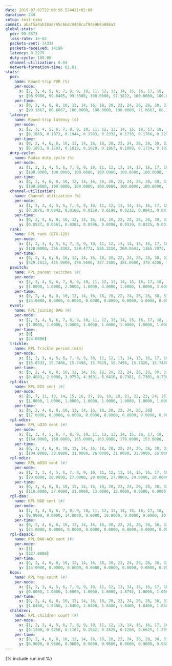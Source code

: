 ```yaml
---
date: 2019-07-02T22:00:56.524421+02:00
duration: 240
setup: test-csma
commit: abaf5a4ab18a6765c6bdc9408caf94e9b9a686a2
global-stats:
  pdr: 99.0373
  loss-rate: 1e-02
  packets-sent: 14334
  packets-received: 14196
  latency: 0.2279
  duty-cycle: 100.00
  channel-utilization: 0.04
  network-formation-time: 61.01
stats:
  pdr:
    name: Round-trip PDR (%)
    per-node:
      x: [2, 3, 4, 5, 6, 7, 8, 9, 10, 11, 12, 13, 14, 15, 16, 17, 18, 19, 20, 21, 22, 23, 24, 25]
      y: [96.9900, 99.8405, 99.3388, 100.0000, 97.3822, 100.0000, 100.0000, 99.8353, 99.3092, 99.6727, 99.2740, 99.6546, 99.8236, 99.6790, 99.4718, 99.6721, 95.7770, 99.3388, 99.8387, 99.6435, 99.6454, 96.8333, 97.6068, 98.0800]
    per-time:
      x: [0, 2, 4, 6, 8, 10, 12, 14, 16, 18, 20, 22, 24, 26, 28, 30, 32, 34, 36, 38, 40, 42, 44, 46, 48, 50, 52, 54, 56, 58, 60, 62, 64, 66, 68, 70, 72, 74, 76, 78, 80, 82, 84, 86, 88, 90, 92, 94, 96, 98, 100, 102, 104, 106, 108, 110, 112, 114, 116, 118, 120, 122, 124, 126, 128, 130, 132, 134, 136, 138, 140, 142, 144, 146, 148, 150, 152, 154, 156, 158, 160, 162, 164, 166, 168, 170, 172, 174, 176, 178, 180, 182, 184, 186, 188, 190, 192, 194, 196, 198, 200, 202, 204, 206, 208, 210, 212, 214, 216, 218, 220, 222, 224, 226, 228, 230, 232, 234, 236, 238]
      y: [99.1667, 86.6667, 100.0000, 100.0000, 100.0000, 71.6667, 88.3333, 88.3333, 100.0000, 95.8678, 95.0000, 95.8333, 93.2773, 83.3333, 94.2149, 100.0000, 95.8678, 99.1597, 99.1736, 100.0000, 100.0000, 100.0000, 100.0000, 100.0000, 100.0000, 100.0000, 100.0000, 100.0000, 100.0000, 100.0000, 100.0000, 100.0000, 100.0000, 100.0000, 100.0000, 100.0000, 100.0000, 100.0000, 100.0000, 100.0000, 100.0000, 100.0000, 100.0000, 100.0000, 100.0000, 100.0000, 100.0000, 100.0000, 100.0000, 100.0000, 100.0000, 100.0000, 100.0000, 100.0000, 100.0000, 100.0000, 100.0000, 100.0000, 100.0000, 100.0000, 100.0000, 100.0000, 100.0000, 100.0000, 100.0000, 100.0000, 100.0000, 100.0000, 100.0000, 100.0000, 100.0000, 100.0000, 100.0000, 100.0000, 100.0000, 100.0000, 100.0000, 100.0000, 100.0000, 100.0000, 100.0000, 100.0000, 100.0000, 100.0000, 100.0000, 100.0000, 100.0000, 100.0000, 100.0000, 100.0000, 100.0000, 100.0000, 100.0000, 100.0000, 100.0000, 100.0000, 100.0000, 100.0000, 100.0000, 100.0000, 100.0000, 100.0000, 100.0000, 100.0000, 100.0000, 100.0000, 100.0000, 100.0000, 100.0000, 100.0000, 100.0000, 100.0000, 100.0000, 100.0000, 100.0000, 100.0000, 100.0000, 100.0000, 99.1667, 100.0000]
  latency:
    name: Round-trip latency (s)
    per-node:
      x: [2, 3, 4, 5, 6, 7, 8, 9, 10, 11, 12, 13, 14, 15, 16, 17, 18, 19, 20, 21, 22, 23, 24, 25]
      y: [0.1869, 0.1872, 0.1944, 0.1783, 0.2332, 0.1730, 0.1766, 0.2290, 0.1978, 0.2274, 0.1870, 0.2185, 0.2358, 0.2361, 0.2695, 0.2416, 0.2432, 0.2591, 0.2590, 0.2609, 0.2571, 0.2816, 0.2764, 0.2733]
    per-time:
      x: [0, 2, 4, 6, 8, 10, 12, 14, 16, 18, 20, 22, 24, 26, 28, 30, 32, 34, 36, 38, 40, 42, 44, 46, 48, 50, 52, 54, 56, 58, 60, 62, 64, 66, 68, 70, 72, 74, 76, 78, 80, 82, 84, 86, 88, 90, 92, 94, 96, 98, 100, 102, 104, 106, 108, 110, 112, 114, 116, 118, 120, 122, 124, 126, 128, 130, 132, 134, 136, 138, 140, 142, 144, 146, 148, 150, 152, 154, 156, 158, 160, 162, 164, 166, 168, 170, 172, 174, 176, 178, 180, 182, 184, 186, 188, 190, 192, 194, 196, 198, 200, 202, 204, 206, 208, 210, 212, 214, 216, 218, 220, 222, 224, 226, 228, 230, 232, 234, 236, 238]
      y: [0.1863, 0.1793, 0.1819, 0.1820, 0.1867, 0.1868, 0.1734, 0.1828, 0.1900, 0.1848, 0.1862, 0.2062, 0.1908, 0.1821, 0.2158, 0.2161, 0.2030, 0.2192, 0.2194, 0.2096, 0.2020, 0.2111, 0.2041, 0.1921, 0.1964, 0.1921, 0.1854, 0.1775, 0.1956, 0.1881, 0.1824, 0.1918, 0.1747, 0.1845, 0.1745, 0.1951, 0.1789, 0.1860, 0.1828, 0.1847, 0.1874, 0.1922, 0.1824, 0.1824, 0.1813, 0.1892, 0.1920, 0.1919, 0.1904, 0.1930, 0.1918, 0.1990, 0.2043, 0.1928, 0.1935, 0.1869, 0.1908, 0.1909, 0.1728, 0.1965, 0.2001, 0.1879, 0.1769, 0.1941, 0.1825, 0.1956, 0.1951, 0.1901, 0.1990, 0.1885, 0.1829, 0.1820, 0.1773, 0.1821, 0.1860, 0.1740, 0.1881, 0.1837, 0.1745, 0.1784, 0.1850, 0.1745, 0.1796, 0.1859, 0.1866, 0.1869, 0.1852, 0.1921, 0.1903, 0.1884, 0.1904, 0.1820, 0.1778, 0.1846, 0.1795, 0.1884, 0.1817, 0.1792, 0.1827, 0.1829, 0.1898, 0.1769, 0.1921, 0.1884, 0.1967, 0.1834, 0.1935, 0.1940, 0.1891, 0.1788, 0.1853, 0.5570, 0.7860, 0.7960, 0.8238, 0.7894, 0.7758, 0.7670, 0.6892, 0.5990]
  duty-cycle:
    name: Radio duty cycle (%)
    per-node:
      x: [1, 2, 3, 4, 5, 6, 7, 8, 9, 10, 11, 12, 13, 14, 15, 16, 17, 18, 19, 20, 21, 22, 23, 24, 25]
      y: [100.0000, 100.0000, 100.0000, 100.0000, 100.0000, 100.0000, 100.0000, 100.0000, 100.0000, 100.0000, 100.0000, 100.0000, 100.0000, 100.0000, 100.0000, 100.0000, 100.0000, 100.0000, 100.0000, 100.0000, 100.0000, 100.0000, 100.0000, 100.0000, 100.0000]
    per-time:
      x: [0, 2, 4, 6, 8, 10, 12, 14, 16, 18, 20, 22, 24, 26, 28, 30, 32, 34, 36, 38, 40, 42, 44, 46, 48, 50, 52, 54, 56, 58, 60, 62, 64, 66, 68, 70, 72, 74, 76, 78, 80, 82, 84, 86, 88, 90, 92, 94, 96, 98, 100, 102, 104, 106, 108, 110, 112, 114, 116, 118, 120, 122, 124, 126, 128, 130, 132, 134, 136, 138, 140, 142, 144, 146, 148, 150, 152, 154, 156, 158, 160, 162, 164, 166, 168, 170, 172, 174, 176, 178, 180, 182, 184, 186, 188, 190, 192, 194, 196, 198, 200, 202, 204, 206, 208, 210, 212, 214, 216, 218, 220, 222, 224, 226, 228, 230, 232, 234, 236, 238]
      y: [100.0000, 100.0000, 100.0000, 100.0000, 100.0000, 100.0000, 100.0000, 100.0000, 100.0000, 100.0000, 100.0000, 100.0000, 100.0000, 100.0000, 100.0000, 100.0000, 100.0000, 100.0000, 100.0000, 100.0000, 100.0000, 100.0000, 100.0000, 100.0000, 100.0000, 100.0000, 100.0000, 100.0000, 100.0000, 100.0000, 100.0000, 100.0000, 100.0000, 100.0000, 100.0000, 100.0000, 100.0000, 100.0000, 100.0000, 100.0000, 100.0000, 100.0000, 100.0000, 100.0000, 100.0000, 100.0000, 100.0000, 100.0000, 100.0000, 100.0000, 100.0000, 100.0000, 100.0000, 100.0000, 100.0000, 100.0000, 100.0000, 100.0000, 100.0000, 100.0000, 100.0000, 100.0000, 100.0000, 100.0000, 100.0000, 100.0000, 100.0000, 100.0000, 100.0000, 100.0000, 100.0000, 100.0000, 100.0000, 100.0000, 100.0000, 100.0000, 100.0000, 100.0000, 100.0000, 100.0000, 100.0000, 100.0000, 100.0000, 100.0000, 100.0000, 100.0000, 100.0000, 100.0000, 100.0000, 100.0000, 100.0000, 100.0000, 100.0000, 100.0000, 100.0000, 100.0000, 100.0000, 100.0000, 100.0000, 100.0000, 100.0000, 100.0000, 100.0000, 100.0000, 100.0000, 100.0000, 100.0000, 100.0000, 100.0000, 100.0000, 100.0000, 100.0000, 100.0000, 100.0000, 100.0000, 100.0000, 100.0000, 100.0000, 100.0000, 100.0000]
  channel-utilization:
    name: Channel utilization (%)
    per-node:
      x: [1, 2, 3, 4, 5, 6, 7, 8, 9, 10, 11, 12, 13, 14, 15, 16, 17, 18, 19, 20, 21, 22, 23, 24, 25]
      y: [0.2078, 0.0842, 0.0168, 0.0158, 0.0190, 0.0212, 0.0943, 0.0434, 0.0142, 0.1198, 0.0154, 0.0188, 0.0296, 0.0266, 0.0643, 0.0143, 0.0240, 0.0891, 0.0144, 0.0145, 0.0137, 0.0142, 0.0157, 0.0155, 0.0159]
    per-time:
      x: [0, 2, 4, 6, 8, 10, 12, 14, 16, 18, 20, 22, 24, 26, 28, 30, 32, 34, 36, 38, 40, 42, 44, 46, 48, 50, 52, 54, 56, 58, 60, 62, 64, 66, 68, 70, 72, 74, 76, 78, 80, 82, 84, 86, 88, 90, 92, 94, 96, 98, 100, 102, 104, 106, 108, 110, 112, 114, 116, 118, 120, 122, 124, 126, 128, 130, 132, 134, 136, 138, 140, 142, 144, 146, 148, 150, 152, 154, 156, 158, 160, 162, 164, 166, 168, 170, 172, 174, 176, 178, 180, 182, 184, 186, 188, 190, 192, 194, 196, 198, 200, 202, 204, 206, 208, 210, 212, 214, 216, 218, 220, 222, 224, 226, 228, 230, 232, 234, 236, 238]
      y: [0.0527, 0.0361, 0.0383, 0.0396, 0.0398, 0.0319, 0.0325, 0.0318, 0.0381, 0.0412, 0.0353, 0.0371, 0.0390, 0.0329, 0.0575, 0.0539, 0.0485, 0.0503, 0.0479, 0.0446, 0.0428, 0.0415, 0.0449, 0.0419, 0.0403, 0.0385, 0.0394, 0.0358, 0.0495, 0.0428, 0.0418, 0.0376, 0.0378, 0.0406, 0.0378, 0.0418, 0.0419, 0.0398, 0.0395, 0.0405, 0.0414, 0.0386, 0.0418, 0.0455, 0.0397, 0.0368, 0.0413, 0.0418, 0.0407, 0.0408, 0.0388, 0.0419, 0.0430, 0.0396, 0.0411, 0.0409, 0.0416, 0.0459, 0.0353, 0.0392, 0.0405, 0.0412, 0.0371, 0.0412, 0.0369, 0.0410, 0.0435, 0.0426, 0.0378, 0.0415, 0.0450, 0.0449, 0.0397, 0.0385, 0.0413, 0.0423, 0.0385, 0.0407, 0.0372, 0.0376, 0.0417, 0.0386, 0.0414, 0.0393, 0.0435, 0.0415, 0.0443, 0.0410, 0.0424, 0.0414, 0.0405, 0.0418, 0.0390, 0.0405, 0.0411, 0.0396, 0.0399, 0.0375, 0.0441, 0.0396, 0.0462, 0.0405, 0.0400, 0.0410, 0.0418, 0.0415, 0.0414, 0.0454, 0.0403, 0.0381, 0.0411, 0.0360, 0.0401, 0.0401, 0.0436, 0.0414, 0.0411, 0.0376, 0.0410, 0.0397]
  rank:
    name: RPL rank (ETX-128)
    per-node:
      x: [1, 2, 3, 4, 5, 6, 7, 8, 9, 10, 11, 12, 13, 14, 15, 16, 17, 18, 19, 20, 21, 22, 23, 24, 25]
      y: [128.0000, 256.8382, 258.4772, 526.3210, 260.5643, 1165.7073, 259.7842, 258.9419, 391.9465, 260.7510, 391.3033, 261.9502, 390.6667, 390.3061, 390.8601, 399.8714, 395.5477, 950.1469, 520.8033, 527.0163, 524.5413, 525.6763, 846.2336, 554.4191, 552.6680]
    per-time:
      x: [0, 2, 4, 6, 8, 10, 12, 14, 16, 18, 20, 22, 24, 26, 28, 30, 32, 34, 36, 38, 40, 42, 44, 46, 48, 50, 52, 54, 56, 58, 60, 62, 64, 66, 68, 70, 72, 74, 76, 78, 80, 82, 84, 86, 88, 90, 92, 94, 96, 98, 100, 102, 104, 106, 108, 110, 112, 114, 116, 118, 120, 122, 124, 126, 128, 130, 132, 134, 136, 138, 140, 142, 144, 146, 148, 150, 152, 154, 156, 158, 160, 162, 164, 166, 168, 170, 172, 174, 176, 178, 180, 182, 184, 186, 188, 190, 192, 194, 196, 198, 200, 202, 204, 206, 208, 210, 212, 214, 216, 218, 220, 222, 224, 226, 228, 230, 232, 234, 236, 238]
      y: [529.1622, 415.9000, 396.5600, 387.2400, 381.0600, 378.4200, 377.4400, 375.7800, 374.5000, 373.2400, 370.8400, 371.1400, 370.6800, 372.0600, 7999.0833, 400.8800, 403.3400, 415.5490, 410.6000, 407.1400, 405.2157, 399.0000, 397.8800, 396.3137, 393.2800, 394.2200, 393.8200, 393.1200, 392.6000, 395.2200, 381.2000, 379.8400, 380.4600, 381.6600, 380.6000, 381.3600, 384.9804, 381.0400, 377.2200, 377.4800, 376.4600, 375.1400, 376.4000, 376.1600, 379.8235, 375.5200, 376.3800, 374.8800, 374.5600, 374.7800, 374.5800, 374.4600, 375.7200, 375.2600, 373.4000, 372.9800, 372.9200, 373.0400, 373.5800, 372.5600, 373.5400, 374.4400, 373.6000, 373.6600, 373.8600, 376.1800, 376.3000, 375.4600, 375.4800, 378.0000, 377.7679, 374.2800, 372.3800, 372.9000, 375.8431, 373.9400, 374.6000, 373.1000, 373.6600, 372.1200, 373.2000, 372.1400, 372.4800, 372.7800, 372.6400, 374.4200, 375.0600, 374.4706, 379.8654, 374.4000, 374.7200, 376.1000, 375.1600, 374.1400, 376.2000, 375.1600, 376.2400, 376.3922, 375.5400, 375.3800, 374.5400, 376.7059, 377.0400, 377.7800, 379.4600, 377.5577, 379.0189, 376.0200, 375.7000, 377.1200, 376.3000, 376.1400, 376.5600, 377.9412, 379.4314, 379.7885, 377.5200, 374.8200, 375.1800, 374.3800]
  pswitch:
    name: RPL parent switches (#)
    per-node:
      x: [2, 3, 4, 5, 6, 7, 8, 9, 10, 11, 12, 13, 14, 15, 16, 17, 18, 19, 20, 21, 22, 23, 24, 25]
      y: [1.0000, 1.0000, 2.0000, 1.0000, 4.0000, 1.0000, 1.0000, 3.0000, 1.0000, 4.0000, 1.0000, 3.0000, 5.0000, 3.0000, 1.0000, 1.0000, 4.0000, 4.0000, 6.0000, 2.0000, 1.0000, 3.0000, 1.0000, 1.0000]
    per-time:
      x: [0, 2, 4, 6, 8, 10, 12, 14, 16, 18, 20, 22, 24, 26, 28, 30, 32, 34, 36, 38, 40, 42, 44, 46, 48, 50, 52, 54, 56, 58, 60, 62, 64, 66, 68, 70, 72, 74, 76, 78, 80, 82, 84, 86, 88, 90, 92, 94, 96, 98, 100, 102, 104, 106, 108, 110, 112, 114, 116, 118, 120, 122, 124, 126, 128, 130, 132, 134, 136, 138, 140, 142, 144, 146, 148, 150, 152, 154, 156, 158, 160, 162, 164, 166, 168, 170, 172, 174, 176, 178, 180, 182, 184, 186, 188, 190, 192, 194, 196, 198, 200, 202, 204, 206, 208, 210, 212, 214, 216, 218, 220, 222, 224, 226, 228, 230]
      y: [24.0000, 0.0000, 0.0000, 0.0000, 0.0000, 0.0000, 0.0000, 0.0000, 0.0000, 0.0000, 0.0000, 0.0000, 0.0000, 0.0000, 5.0000, 0.0000, 0.0000, 1.0000, 0.0000, 0.0000, 1.0000, 0.0000, 0.0000, 1.0000, 0.0000, 0.0000, 0.0000, 0.0000, 0.0000, 0.0000, 0.0000, 0.0000, 0.0000, 0.0000, 0.0000, 0.0000, 1.0000, 0.0000, 0.0000, 0.0000, 0.0000, 0.0000, 0.0000, 0.0000, 1.0000, 0.0000, 0.0000, 0.0000, 0.0000, 0.0000, 0.0000, 0.0000, 0.0000, 0.0000, 0.0000, 0.0000, 0.0000, 0.0000, 0.0000, 0.0000, 0.0000, 0.0000, 0.0000, 0.0000, 0.0000, 0.0000, 0.0000, 0.0000, 0.0000, 0.0000, 6.0000, 0.0000, 0.0000, 0.0000, 1.0000, 0.0000, 0.0000, 0.0000, 0.0000, 0.0000, 0.0000, 0.0000, 0.0000, 0.0000, 0.0000, 0.0000, 0.0000, 1.0000, 2.0000, 0.0000, 0.0000, 0.0000, 0.0000, 0.0000, 0.0000, 0.0000, 0.0000, 1.0000, 0.0000, 0.0000, 0.0000, 1.0000, 0.0000, 0.0000, 0.0000, 2.0000, 3.0000, 0.0000, 0.0000, 0.0000, 0.0000, 0.0000, 0.0000, 1.0000, 1.0000, 2.0000]
  event:
    name: RPL joining DAG (#)
    per-node:
      x: [2, 3, 4, 5, 6, 7, 8, 9, 10, 11, 12, 13, 14, 15, 16, 17, 18, 19, 20, 21, 22, 23, 24, 25]
      y: [1.0000, 1.0000, 1.0000, 1.0000, 1.0000, 1.0000, 1.0000, 1.0000, 1.0000, 1.0000, 1.0000, 1.0000, 1.0000, 1.0000, 1.0000, 1.0000, 1.0000, 1.0000, 1.0000, 1.0000, 1.0000, 1.0000, 1.0000, 1.0000]
    per-time:
      x: [0]
      y: [24.0000]
  trickle:
    name: RPL Trickle period (min)
    per-node:
      x: [1, 2, 3, 4, 5, 6, 7, 8, 9, 10, 11, 12, 13, 14, 15, 16, 17, 18, 19, 20, 21, 22, 23, 24, 25]
      y: [15.8333, 15.7486, 15.7498, 15.7629, 15.7498, 15.7826, 15.7486, 15.7498, 15.7640, 15.7498, 15.7710, 15.7486, 15.7269, 16.5548, 15.7629, 16.5304, 15.7124, 15.5918, 15.6736, 15.6883, 15.6587, 15.6512, 15.7022, 15.6486, 15.6509]
    per-time:
      x: [0, 2, 4, 6, 8, 10, 12, 14, 16, 18, 20, 22, 24, 26, 28, 30, 32, 34, 36, 38, 40, 42, 44, 46, 48, 50, 52, 54, 56, 58, 60, 62, 64, 66, 68, 70, 72, 74, 76, 78, 80, 82, 84, 86, 88, 90, 92, 94, 96, 98, 100, 102, 104, 106, 108, 110, 112, 114, 116, 118, 120, 122, 124, 126, 128, 130, 132, 134, 136, 138, 140, 142, 144, 146, 148, 150, 152, 154, 156, 158, 160, 162, 164, 166, 168, 170, 172, 174, 176, 178, 180, 182, 184, 186, 188, 190, 192, 194, 196, 198, 200, 202, 204, 206, 208, 210, 212, 214, 216, 218, 220, 222, 224, 226, 228, 230, 232, 234, 236, 238]
      y: [0.4889, 2.0098, 3.9759, 4.3691, 6.6410, 8.7381, 8.7381, 8.7381, 11.0100, 17.4763, 17.4763, 17.4763, 17.4763, 17.4763, 11.2117, 2.8727, 4.0632, 5.3971, 5.4176, 9.4372, 9.4235, 9.4372, 9.4372, 15.9342, 17.4763, 17.4763, 17.4763, 17.4763, 17.4763, 17.4763, 17.4763, 17.4763, 17.4763, 17.4763, 17.4763, 17.4763, 17.4763, 17.4763, 17.4763, 17.4763, 17.4763, 17.4763, 17.4763, 17.4763, 17.4763, 17.4763, 17.4763, 17.4763, 17.4763, 17.4763, 17.4763, 17.4763, 17.4763, 17.4763, 17.4763, 17.4763, 17.4763, 17.4763, 17.4763, 17.4763, 17.4763, 17.4763, 17.4763, 17.4763, 17.4763, 17.4763, 17.4763, 17.4763, 17.4763, 17.4763, 17.4763, 17.4763, 17.4763, 17.4763, 17.4763, 17.4763, 17.4763, 17.4763, 17.4763, 17.4763, 17.4763, 17.4763, 17.4763, 17.4763, 17.4763, 17.4763, 17.4763, 17.4763, 17.4763, 17.4763, 17.4763, 17.4763, 17.4763, 17.4763, 17.4763, 17.4763, 17.4763, 17.4763, 17.4763, 17.4763, 17.4763, 17.4763, 17.4763, 17.4763, 17.4763, 17.4763, 17.4763, 17.4763, 17.4763, 17.4763, 17.4763, 17.4763, 17.4763, 17.4763, 17.4763, 17.4763, 17.4763, 17.4763, 17.4763, 17.4763]
  rpl-dis:
    name: RPL DIS sent (#)
    per-node:
      x: [6, 7, 11, 13, 14, 15, 16, 17, 18, 19, 20, 21, 22, 23, 24, 25]
      y: [1.0000, 1.0000, 1.0000, 1.0000, 1.0000, 1.0000, 1.0000, 1.0000, 1.0000, 2.0000, 1.0000, 1.0000, 1.0000, 2.0000, 1.0000, 2.0000]
    per-time:
      x: [0, 2, 4, 6, 8, 10, 12, 14, 16, 18, 20, 22, 24, 26, 28]
      y: [17.0000, 0.0000, 0.0000, 0.0000, 0.0000, 0.0000, 0.0000, 0.0000, 0.0000, 0.0000, 0.0000, 0.0000, 0.0000, 0.0000, 2.0000]
  rpl-udio:
    name: RPL uDIO sent (#)
    per-node:
      x: [2, 3, 4, 5, 6, 7, 8, 9, 10, 11, 12, 13, 14, 15, 16, 17, 18, 19, 20, 21, 22, 23, 24, 25]
      y: [164.0000, 168.0000, 165.0000, 163.0000, 170.0000, 153.0000, 164.0000, 168.0000, 125.0000, 170.0000, 165.0000, 165.0000, 162.0000, 165.0000, 168.0000, 168.0000, 166.0000, 170.0000, 160.0000, 165.0000, 169.0000, 167.0000, 168.0000, 162.0000]
    per-time:
      x: [0, 2, 4, 6, 8, 10, 12, 14, 16, 18, 20, 22, 24, 26, 28, 30, 32, 34, 36, 38, 40, 42, 44, 46, 48, 50, 52, 54, 56, 58, 60, 62, 64, 66, 68, 70, 72, 74, 76, 78, 80, 82, 84, 86, 88, 90, 92, 94, 96, 98, 100, 102, 104, 106, 108, 110, 112, 114, 116, 118, 120, 122, 124, 126, 128, 130, 132, 134, 136, 138, 140, 142, 144, 146, 148, 150, 152, 154, 156, 158, 160, 162, 164, 166, 168, 170, 172, 174, 176, 178, 180, 182, 184, 186, 188, 190, 192, 194, 196, 198, 200, 202, 204, 206, 208, 210, 212, 214, 216, 218, 220, 222, 224, 226, 228, 230, 232, 234, 236, 238, 240]
      y: [104.0000, 33.0000, 31.0000, 26.0000, 31.0000, 31.0000, 36.0000, 33.0000, 33.0000, 31.0000, 30.0000, 30.0000, 30.0000, 35.0000, 39.0000, 34.0000, 30.0000, 32.0000, 35.0000, 30.0000, 31.0000, 28.0000, 32.0000, 34.0000, 30.0000, 34.0000, 30.0000, 31.0000, 28.0000, 34.0000, 35.0000, 31.0000, 29.0000, 35.0000, 31.0000, 34.0000, 36.0000, 31.0000, 34.0000, 35.0000, 28.0000, 31.0000, 31.0000, 36.0000, 27.0000, 33.0000, 33.0000, 32.0000, 30.0000, 31.0000, 28.0000, 27.0000, 33.0000, 31.0000, 32.0000, 36.0000, 34.0000, 27.0000, 36.0000, 31.0000, 32.0000, 31.0000, 37.0000, 29.0000, 30.0000, 33.0000, 29.0000, 34.0000, 32.0000, 29.0000, 29.0000, 34.0000, 32.0000, 38.0000, 31.0000, 38.0000, 36.0000, 26.0000, 30.0000, 30.0000, 35.0000, 33.0000, 34.0000, 34.0000, 30.0000, 33.0000, 37.0000, 29.0000, 27.0000, 34.0000, 34.0000, 31.0000, 27.0000, 36.0000, 33.0000, 33.0000, 31.0000, 33.0000, 30.0000, 31.0000, 37.0000, 32.0000, 36.0000, 33.0000, 33.0000, 35.0000, 39.0000, 31.0000, 36.0000, 27.0000, 35.0000, 30.0000, 31.0000, 29.0000, 39.0000, 29.0000, 31.0000, 30.0000, 36.0000, 31.0000, 1.0000]
  rpl-mdio:
    name: RPL mDIO sent (#)
    per-node:
      x: [1, 2, 3, 4, 5, 6, 7, 8, 9, 10, 11, 12, 13, 14, 15, 16, 17, 18, 19, 20, 21, 22, 23, 24, 25]
      y: [29.0000, 28.0000, 27.0000, 28.0000, 27.0000, 29.0000, 28.0000, 27.0000, 27.0000, 28.0000, 28.0000, 28.0000, 28.0000, 22.0000, 28.0000, 20.0000, 27.0000, 31.0000, 28.0000, 28.0000, 29.0000, 28.0000, 28.0000, 28.0000, 28.0000]
    per-time:
      x: [0, 2, 4, 6, 8, 10, 12, 14, 16, 18, 20, 22, 24, 26, 28, 30, 32, 34, 36, 38, 40, 42, 44, 46, 48, 50, 52, 54, 56, 58, 60, 62, 64, 66, 68, 70, 72, 74, 76, 78, 80, 82, 84, 86, 88, 90, 92, 94, 96, 98, 100, 102, 104, 106, 108, 110, 112, 114, 116, 118, 120, 122, 124, 126, 128, 130, 132, 134, 136, 138, 140, 142, 144, 146, 148, 150, 152, 154, 156, 158, 160, 162, 164, 166, 168, 170, 172, 174, 176, 178, 180, 182, 184, 186, 188, 190, 192, 194, 196, 198, 200, 202, 204, 206, 208, 210, 212, 214, 216, 218, 220, 222, 224, 226, 228, 230, 232, 234, 236, 238]
      y: [118.0000, 27.0000, 21.0000, 13.0000, 12.0000, 0.0000, 6.0000, 11.0000, 8.0000, 0.0000, 0.0000, 0.0000, 0.0000, 4.0000, 67.0000, 55.0000, 24.0000, 1.0000, 17.0000, 5.0000, 0.0000, 6.0000, 13.0000, 5.0000, 0.0000, 1.0000, 0.0000, 1.0000, 3.0000, 4.0000, 8.0000, 6.0000, 1.0000, 0.0000, 2.0000, 0.0000, 2.0000, 7.0000, 6.0000, 6.0000, 2.0000, 0.0000, 2.0000, 0.0000, 0.0000, 5.0000, 3.0000, 8.0000, 5.0000, 3.0000, 0.0000, 1.0000, 0.0000, 1.0000, 5.0000, 8.0000, 6.0000, 2.0000, 1.0000, 1.0000, 1.0000, 0.0000, 0.0000, 4.0000, 5.0000, 9.0000, 5.0000, 1.0000, 0.0000, 1.0000, 0.0000, 5.0000, 5.0000, 7.0000, 6.0000, 2.0000, 0.0000, 0.0000, 0.0000, 0.0000, 3.0000, 8.0000, 3.0000, 7.0000, 4.0000, 0.0000, 0.0000, 0.0000, 1.0000, 8.0000, 3.0000, 4.0000, 7.0000, 1.0000, 0.0000, 1.0000, 0.0000, 3.0000, 6.0000, 4.0000, 4.0000, 4.0000, 3.0000, 0.0000, 1.0000, 0.0000, 4.0000, 4.0000, 3.0000, 7.0000, 7.0000, 0.0000, 0.0000, 0.0000, 0.0000, 6.0000, 5.0000, 5.0000, 5.0000, 2.0000]
  rpl-dao:
    name: RPL DAO sent (#)
    per-node:
      x: [2, 3, 4, 5, 6, 7, 8, 9, 10, 11, 12, 13, 14, 15, 16, 17, 18, 19, 20, 21, 22, 23, 24, 25]
      y: [9.0000, 9.0000, 14.0000, 9.0000, 19.0000, 9.0000, 9.0000, 10.0000, 9.0000, 10.0000, 9.0000, 9.0000, 11.0000, 9.0000, 9.0000, 9.0000, 15.0000, 10.0000, 11.0000, 10.0000, 9.0000, 15.0000, 10.0000, 9.0000]
    per-time:
      x: [0, 2, 4, 6, 8, 10, 12, 14, 16, 18, 20, 22, 24, 26, 28, 30, 32, 34, 36, 38, 40, 42, 44, 46, 48, 50, 52, 54, 56, 58, 60, 62, 64, 66, 68, 70, 72, 74, 76, 78, 80, 82, 84, 86, 88, 90, 92, 94, 96, 98, 100, 102, 104, 106, 108, 110, 112, 114, 116, 118, 120, 122, 124, 126, 128, 130, 132, 134, 136, 138, 140, 142, 144, 146, 148, 150, 152, 154, 156, 158, 160, 162, 164, 166, 168, 170, 172, 174, 176, 178, 180, 182, 184, 186, 188, 190, 192, 194, 196, 198, 200, 202, 204, 206, 208, 210, 212, 214, 216, 218, 220, 222, 224, 226, 228, 230, 232, 234, 236, 238, 240]
      y: [24.0000, 0.0000, 0.0000, 0.0000, 0.0000, 0.0000, 0.0000, 0.0000, 0.0000, 0.0000, 0.0000, 0.0000, 0.0000, 0.0000, 50.0000, 0.0000, 0.0000, 1.0000, 0.0000, 0.0000, 1.0000, 0.0000, 0.0000, 1.0000, 0.0000, 0.0000, 0.0000, 0.0000, 21.0000, 1.0000, 0.0000, 0.0000, 0.0000, 0.0000, 1.0000, 0.0000, 1.0000, 1.0000, 0.0000, 0.0000, 0.0000, 0.0000, 10.0000, 11.0000, 1.0000, 0.0000, 0.0000, 0.0000, 1.0000, 0.0000, 0.0000, 1.0000, 0.0000, 0.0000, 0.0000, 0.0000, 2.0000, 19.0000, 1.0000, 0.0000, 0.0000, 0.0000, 0.0000, 1.0000, 0.0000, 1.0000, 0.0000, 0.0000, 0.0000, 0.0000, 6.0000, 15.0000, 1.0000, 0.0000, 1.0000, 0.0000, 0.0000, 1.0000, 0.0000, 1.0000, 0.0000, 0.0000, 0.0000, 0.0000, 6.0000, 11.0000, 4.0000, 1.0000, 2.0000, 0.0000, 0.0000, 1.0000, 0.0000, 1.0000, 0.0000, 0.0000, 0.0000, 1.0000, 5.0000, 7.0000, 7.0000, 1.0000, 2.0000, 0.0000, 0.0000, 3.0000, 3.0000, 0.0000, 1.0000, 0.0000, 0.0000, 1.0000, 0.0000, 4.0000, 11.0000, 2.0000, 2.0000, 0.0000, 0.0000, 1.0000, 0.0000]
  rpl-daoack:
    name: RPL DAO-ACK sent (#)
    per-node:
      x: [1]
      y: [237.0000]
    per-time:
      x: [0, 2, 4, 6, 8, 10, 12, 14, 16, 18, 20, 22, 24, 26, 28, 30, 32, 34, 36, 38, 40, 42, 44, 46, 48, 50, 52, 54, 56, 58, 60, 62, 64, 66, 68, 70, 72, 74, 76, 78, 80, 82, 84, 86, 88, 90, 92, 94, 96, 98, 100, 102, 104, 106, 108, 110, 112, 114, 116, 118, 120, 122, 124, 126, 128, 130, 132, 134, 136, 138, 140, 142, 144, 146, 148, 150, 152, 154, 156, 158, 160, 162, 164, 166, 168, 170, 172, 174, 176, 178, 180, 182, 184, 186, 188, 190, 192, 194, 196, 198, 200, 202, 204, 206, 208, 210, 212, 214, 216, 218, 220, 222, 224, 226, 228, 230, 232, 234, 236, 238, 240]
      y: [24.0000, 0.0000, 0.0000, 0.0000, 0.0000, 0.0000, 0.0000, 0.0000, 0.0000, 0.0000, 0.0000, 0.0000, 0.0000, 0.0000, 35.0000, 0.0000, 0.0000, 1.0000, 0.0000, 0.0000, 1.0000, 0.0000, 0.0000, 1.0000, 0.0000, 0.0000, 0.0000, 0.0000, 21.0000, 1.0000, 0.0000, 0.0000, 0.0000, 0.0000, 1.0000, 0.0000, 1.0000, 1.0000, 0.0000, 0.0000, 0.0000, 0.0000, 10.0000, 11.0000, 1.0000, 0.0000, 0.0000, 0.0000, 1.0000, 0.0000, 0.0000, 1.0000, 0.0000, 0.0000, 0.0000, 0.0000, 2.0000, 19.0000, 1.0000, 0.0000, 0.0000, 0.0000, 0.0000, 1.0000, 0.0000, 1.0000, 0.0000, 0.0000, 0.0000, 0.0000, 6.0000, 15.0000, 1.0000, 0.0000, 1.0000, 0.0000, 0.0000, 1.0000, 0.0000, 1.0000, 0.0000, 0.0000, 0.0000, 0.0000, 6.0000, 10.0000, 5.0000, 1.0000, 2.0000, 0.0000, 0.0000, 1.0000, 0.0000, 0.0000, 1.0000, 0.0000, 0.0000, 1.0000, 5.0000, 7.0000, 7.0000, 1.0000, 2.0000, 0.0000, 0.0000, 3.0000, 3.0000, 0.0000, 1.0000, 0.0000, 0.0000, 1.0000, 0.0000, 4.0000, 11.0000, 2.0000, 2.0000, 0.0000, 0.0000, 1.0000, 0.0000]
  hops:
    name: RPL hop count (#)
    per-node:
      x: [1, 2, 3, 4, 5, 6, 7, 8, 9, 10, 11, 12, 13, 14, 15, 16, 17, 18, 19, 20, 21, 22, 23, 24, 25]
      y: [0.0000, 1.0000, 1.0000, 1.0000, 1.0000, 1.8792, 1.0000, 1.0000, 2.0000, 1.0000, 2.0000, 1.0000, 2.0000, 2.0000, 2.0000, 2.0000, 2.0000, 2.0708, 3.0000, 3.0000, 3.0000, 3.0000, 3.1125, 3.0708, 3.0708]
    per-time:
      x: [0, 2, 4, 6, 8, 10, 12, 14, 16, 18, 20, 22, 24, 26, 28, 30, 32, 34, 36, 38, 40, 42, 44, 46, 48, 50, 52, 54, 56, 58, 60, 62, 64, 66, 68, 70, 72, 74, 76, 78, 80, 82, 84, 86, 88, 90, 92, 94, 96, 98, 100, 102, 104, 106, 108, 110, 112, 114, 116, 118, 120, 122, 124, 126, 128, 130, 132, 134, 136, 138, 140, 142, 144, 146, 148, 150, 152, 154, 156, 158, 160, 162, 164, 166, 168, 170, 172, 174, 176, 178, 180, 182, 184, 186, 188, 190, 192, 194, 196, 198, 200, 202, 204, 206, 208, 210, 212, 214, 216, 218, 220, 222, 224, 226, 228, 230, 232, 234, 236, 238]
      y: [1.8400, 1.8400, 1.8400, 1.8400, 1.8400, 1.8400, 1.8400, 1.8400, 1.8400, 1.8400, 1.8400, 1.8400, 1.8400, 1.8400, 2.0400, 2.0800, 2.0800, 2.0800, 2.0800, 2.0800, 2.0400, 2.0400, 2.0400, 1.8800, 1.8800, 1.8800, 1.8800, 1.8800, 1.8800, 1.8800, 1.8800, 1.8800, 1.8800, 1.8800, 1.8800, 1.8800, 1.8800, 1.8800, 1.8800, 1.8800, 1.8800, 1.8800, 1.8800, 1.8800, 1.8800, 1.8800, 1.8800, 1.8800, 1.8800, 1.8800, 1.8800, 1.8800, 1.8800, 1.8800, 1.8800, 1.8800, 1.8800, 1.8800, 1.8800, 1.8800, 1.8800, 1.8800, 1.8800, 1.8800, 1.8800, 1.8800, 1.8800, 1.8800, 1.8800, 1.8800, 1.8800, 1.8800, 1.8800, 1.8800, 1.8800, 1.8800, 1.8800, 1.8800, 1.8800, 1.8800, 1.8800, 1.8800, 1.8800, 1.8800, 1.8800, 1.8800, 1.8800, 1.8800, 1.8800, 1.8800, 1.8800, 1.8800, 1.8800, 1.8800, 1.8800, 1.8800, 1.8800, 1.8800, 1.8800, 1.8800, 1.8800, 1.8800, 1.8800, 1.8800, 1.8800, 1.8800, 1.8800, 1.8800, 1.8800, 1.8800, 1.8800, 1.8800, 1.8800, 1.8800, 1.8800, 1.8800, 1.8800, 1.8800, 1.8800, 1.8800]
  children:
    name: RPL children count (#)
    per-node:
      x: [1, 2, 3, 4, 5, 6, 7, 8, 9, 10, 11, 12, 13, 14, 15, 16, 17, 18, 19, 20, 21, 22, 23, 24, 25]
      y: [8.1208, 0.9250, 0.1167, 0.1542, 0.2625, 0.1208, 2.6625, 1.2958, 0.0000, 3.1042, 0.0000, 0.1667, 0.7375, 0.6167, 2.2583, 0.0000, 0.3917, 3.0250, 0.0000, 0.0000, 0.0000, 0.0000, 0.0000, 0.0417, 0.0000]
    per-time:
      x: [0, 2, 4, 6, 8, 10, 12, 14, 16, 18, 20, 22, 24, 26, 28, 30, 32, 34, 36, 38, 40, 42, 44, 46, 48, 50, 52, 54, 56, 58, 60, 62, 64, 66, 68, 70, 72, 74, 76, 78, 80, 82, 84, 86, 88, 90, 92, 94, 96, 98, 100, 102, 104, 106, 108, 110, 112, 114, 116, 118, 120, 122, 124, 126, 128, 130, 132, 134, 136, 138, 140, 142, 144, 146, 148, 150, 152, 154, 156, 158, 160, 162, 164, 166, 168, 170, 172, 174, 176, 178, 180, 182, 184, 186, 188, 190, 192, 194, 196, 198, 200, 202, 204, 206, 208, 210, 212, 214, 216, 218, 220, 222, 224, 226, 228, 230, 232, 234, 236, 238]
      y: [0.9600, 0.9600, 0.9600, 0.9600, 0.9600, 0.9600, 0.9600, 0.9600, 0.9600, 0.9600, 0.9600, 0.9600, 0.9600, 0.9600, 0.9600, 0.9600, 0.9600, 0.9600, 0.9600, 0.9600, 0.9600, 0.9600, 0.9600, 0.9600, 0.9600, 0.9600, 0.9600, 0.9600, 0.9600, 0.9600, 0.9600, 0.9600, 0.9600, 0.9600, 0.9600, 0.9600, 0.9600, 0.9600, 0.9600, 0.9600, 0.9600, 0.9600, 0.9600, 0.9600, 0.9600, 0.9600, 0.9600, 0.9600, 0.9600, 0.9600, 0.9600, 0.9600, 0.9600, 0.9600, 0.9600, 0.9600, 0.9600, 0.9600, 0.9600, 0.9600, 0.9600, 0.9600, 0.9600, 0.9600, 0.9600, 0.9600, 0.9600, 0.9600, 0.9600, 0.9600, 0.9600, 0.9600, 0.9600, 0.9600, 0.9600, 0.9600, 0.9600, 0.9600, 0.9600, 0.9600, 0.9600, 0.9600, 0.9600, 0.9600, 0.9600, 0.9600, 0.9600, 0.9600, 0.9600, 0.9600, 0.9600, 0.9600, 0.9600, 0.9600, 0.9600, 0.9600, 0.9600, 0.9600, 0.9600, 0.9600, 0.9600, 0.9600, 0.9600, 0.9600, 0.9600, 0.9600, 0.9600, 0.9600, 0.9600, 0.9600, 0.9600, 0.9600, 0.9600, 0.9600, 0.9600, 0.9600, 0.9600, 0.9600, 0.9600, 0.9600]
---
```


{% include run.md %}

